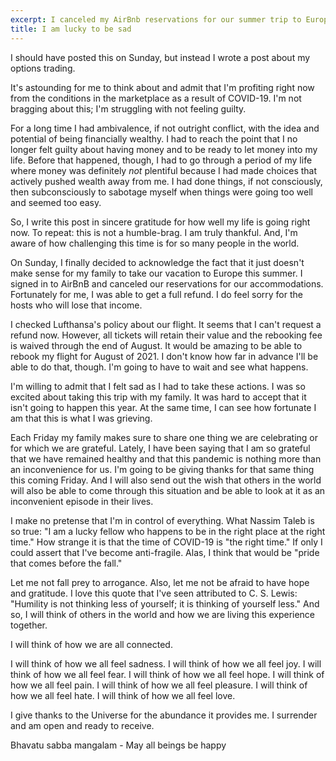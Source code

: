 ```yaml
---
excerpt: I canceled my AirBnb reservations for our summer trip to Europe
title: I am lucky to be sad
---
```

I should have posted this on Sunday, but instead I wrote a post about my options trading.

It's astounding for me to think about and admit that I'm profiting right now from the conditions in the marketplace as a result of COVID-19.
I'm not bragging about this; I'm struggling with not feeling guilty.

For a long time I had ambivalence, if not outright conflict, with the idea and potential of being financially wealthy.
I had to reach the point that I no longer felt guilty about having money and to be ready to let money into my life.
Before that happened, though, I had to go through a period of my life where money was definitely *not* plentiful because I had made choices that actively pushed wealth away from me.
I had done things, if not consciously, then subconsciously to sabotage myself when things were going too well and seemed too easy.

So, I write this post in sincere gratitude for how well my life is going right now.
To repeat: this is not a humble-brag.
I am truly thankful.
And, I'm aware of how challenging this time is for so many people in the world.

On Sunday, I finally decided to acknowledge the fact that it just doesn't make sense for my family to take our vacation to Europe this summer.
I signed in to AirBnB and canceled our reservations for our accommodations.
Fortunately for me, I was able to get a full refund.
I do feel sorry for the hosts who will lose that income.

I checked Lufthansa's policy about our flight.
It seems that I can't request a refund now.
However, all tickets will retain their value and the rebooking fee is waived through the end of August.
It would be amazing to be able to rebook my flight for August of 2021.
I don't know how far in advance I'll be able to do that, though.
I'm going to have to wait and see what happens.

I'm willing to admit that I felt sad as I had to take these actions.
I was so excited about taking this trip with my family.
It was hard to accept that it isn't going to happen this year.
At the same time, I can see how fortunate I am that this is what I was grieving.

Each Friday my family makes sure to share one thing we are celebrating or for which we are grateful.
Lately, I have been saying that I am so grateful that we have remained healthy and that this pandemic is nothing more than an inconvenience for us.
I'm going to be giving thanks for that same thing this coming Friday.
And I will also send out the wish that others in the world will also be able to come through this situation and be able to look at it as an inconvenient episode in their lives.

I make no pretense that I'm in control of everything.
What Nassim Taleb is so true:
"I am a lucky fellow who happens to be in the right place at the right time."
How strange it is that the time of COVID-19 is "the right time."
If only I could assert that I've become anti-fragile.
Alas, I think that would be "pride that comes before the fall."

Let me not fall prey to arrogance.
Also, let me not be afraid to have hope and gratitude.
I love this quote that I've seen attributed to C. S. Lewis:
"Humility is not thinking less of yourself; it is thinking of yourself less."
And so, I will think of others in the world and how we are living this experience together.

I will think of how we are all connected.

I will think of how we all feel sadness.
I will think of how we all feel joy.
I will think of how we all feel fear.
I will think of how we all feel hope.
I will think of how we all feel pain.
I will think of how we all feel pleasure.
I will think of how we all feel hate.
I will think of how we all feel love.

I give thanks to the Universe for the abundance it provides me.
I surrender and am open and ready to receive.

Bhavatu sabba mangalam - May all beings be happy
